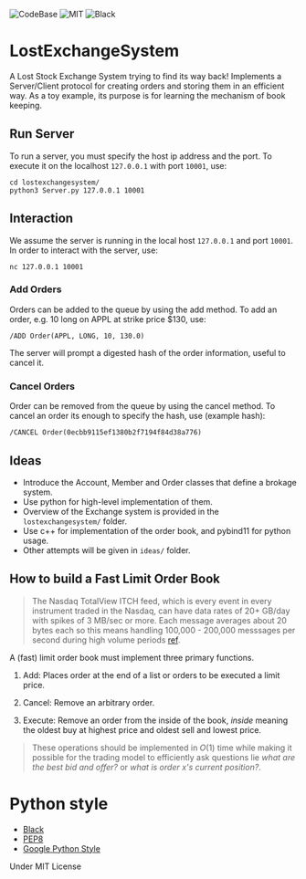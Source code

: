 ![CodeBase](https://progress-bar.dev/21/?title=Codebase)
![MIT](https://img.shields.io/badge/License-MIT-green)
![Black](https://img.shields.io/badge/Style-Black-black)
# LostExchangeSystem
A Lost Stock Exchange System trying to find its way back!
Implements a Server/Client protocol for creating orders and storing them in an efficient way.
As a toy example, its purpose is for learning the mechanism of book keeping.

## Run Server 
To run a server, you must specify the host ip address and the port. To execute it
on the localhost `127.0.0.1` with port `10001`, use:
```shell
cd lostexchangesystem/
python3 Server.py 127.0.0.1 10001 
```

## Interaction
We assume the server is running in the local host `127.0.0.1` and port `10001`.
In order to interact with the server, use:
```shell
nc 127.0.0.1 10001
```

### Add Orders
Orders can be added to the queue by using the add method.
To add an order, e.g. 10 long on APPL at strike price $130, use:
```shell
/ADD Order(APPL, LONG, 10, 130.0) 
```

The server will prompt a digested hash of the order information, useful to cancel it.

### Cancel Orders 
Order can be removed from the queue by using the cancel method.
To cancel an order its enough to specify the hash, use (example hash):
```shell
/CANCEL Order(0ecbb9115ef1380b2f7194f84d38a776)
```

## Ideas

* Introduce the Account, Member and Order classes that define a brokage system.
* Use python for high-level implementation of them. 
* Overview of the Exchange system is provided in the `lostexchangesystem/` folder.
* Use c++ for implementation of the order book, and pybind11 for python usage.
* Other attempts will be given in `ideas/` folder.


## How to build a Fast Limit Order Book 

> The Nasdaq TotalView ITCH feed, which is every event in every instrument traded
 in the Nasdaq, can have data rates of 20+ GB/day with spikes of 3 MB/sec or more.
 Each message averages about 20 bytes each so this means handling
 100,000 - 200,000 messsages per second during high volume
 periods [ref](https://web.archive.org/web/20110219155647/http://howtohft.wordpress.com/author/howtohft/).

A (fast) limit order book must implement three primary functions.

1. Add: Places order at the end of a list or orders to be 
    executed a limit price.

2. Cancel: Remove an arbitrary order.

3. Execute: Remove an order from the inside of the book, *inside* meaning
    the oldest buy at highest price and oldest sell and lowest price.

> These operations should be implemented in $O(1)$ time while making it
 possible for the trading model to efficiently ask questions lie
 *what are the best bid and offer?* or *what is order x's current position?*.


# Python style
- [Black](https://github.com/psf/black)
- [PEP8](https://peps.python.org/pep-0008/)
- [Google Python Style](https://google.github.io/styleguide/pyguide.html)

Under MIT License
